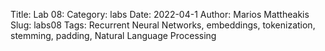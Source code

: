 Title: Lab 08:
Category: labs
Date: 2022-04-1
Author: Marios Mattheakis    
Slug: labs08
Tags: Recurrent Neural Networks,  embeddings, tokenization, stemming, padding, Natural Language Processing

